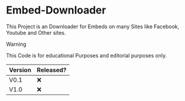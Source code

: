 # Embed-Downloader
This Project is an Downloader for Embeds on many Sites like Facebook, Youtube and Other sites.

> [!WARNING]
> This Code is for educational Purposes and editorial purposes only.


| Version  | Released? |
| ------------- | ------------- |
| V0.1  | :x:  |
| V1.0  | :x:  |